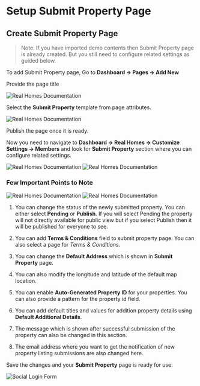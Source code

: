 # Setup Submit Property Page

## Create Submit Property Page
> Note: If you have imported demo contents then Submit Property page is already created. But you still need to configure related settings as guided below.

To add Submit Property page, Go to **Dashboard → Pages → Add New**

Provide the page title 

![Real Homes Documentation](images/member-pages/submit-property-title.png)

Select the **Submit Property** template from page attributes.

![Real Homes Documentation](images/member-pages/submit-property-template.png)

Publish the page once it is ready. 

Now you need to navigate to **Dashboard → Real Homes → Customize Settings → Members** and look for **Submit Property** section where you can configure related settings.

![Real Homes Documentation](images/member-pages/members-customizer.png) ![Real Homes Documentation](images/member-pages/submit-property-panel.png)

### Few Important Points to Note

![Real Homes Documentation](images/member-pages/submit-property-customizer-settings.png) ![Real Homes Documentation](images/member-pages/submit-property-customizer-settings-2.png)

1. You can change the status of the newly submitted property. You can either select **Pending** or **Publish**. If you will select Pending the property will not directly available for public view but if you select Publish then it will be published for everyone to see.

2. You can add **Terms & Conditions** field to submit property page. You can also select a page for *Terms & Conditions*.

3. You can change the **Default Address** which is shown in **Submit Property** page.

4. You can also modify the longitude and latitude of the default map location.

5. You can enable **Auto-Generated Property ID** for your properties. You can also provide a pattern for the property id field.

6. You can add default titles and values for addition property details using **Default Additional Details**.

7. The message which is shown after successful submission of the property can also be changed in this section.

8. The email address where you want to get the notification of new property listing submissions are also changed here.

Save the changes and your **Submit Property** page is ready for use. 

![Social Login Form](images/member-pages/submit-property-front-end.png)

